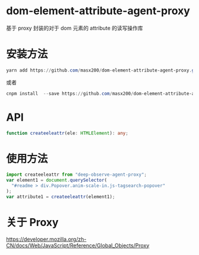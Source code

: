# dom-element-attribute-agent-proxy

基于 proxy 封装的对于 dom 元素的 attribute 的读写操作库

# 安装方法

```powershell
yarn add https://github.com/masx200/dom-element-attribute-agent-proxy.git
```

或者

```powershell
cnpm install  --save https://github.com/masx200/dom-element-attribute-agent-proxy.git
```

# API

```typescript
function createeleattr(ele: HTMLElement): any;
```

# 使用方法

```js
import createeleattr from "deep-observe-agent-proxy";
var element1 = document.querySelector(
  "#readme > div.Popover.anim-scale-in.js-tagsearch-popover"
);
var attribute1 = createeleattr(element1);
```

# 关于 Proxy

https://developer.mozilla.org/zh-CN/docs/Web/JavaScript/Reference/Global_Objects/Proxy
